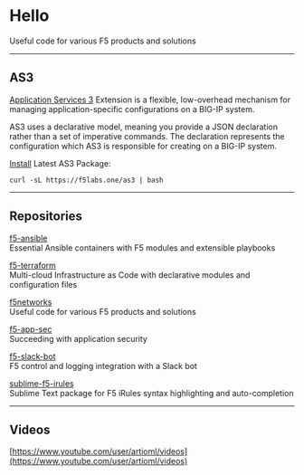 
# Hello

Useful code for various F5 products and solutions

---

## AS3

[Application Services 3](https://clouddocs.f5.com/products/extensions/f5-appsvcs-extension/3/) Extension is a flexible, low-overhead mechanism for managing application-specific configurations on a BIG-IP system.

AS3 uses a declarative model, meaning you provide a JSON declaration rather than a set of imperative commands. The declaration represents the configuration which AS3 is responsible for creating on a BIG-IP system.

[Install](./as3) Latest AS3 Package:

```shell
curl -sL https://f5labs.one/as3 | bash
```

---

## Repositories

[f5-ansible](https://github.com/ArtiomL/f5-ansible)  
Essential Ansible containers with F5 modules and extensible playbooks

[f5-terraform](https://github.com/ArtiomL/f5-terraform)  
Multi-cloud Infrastructure as Code with declarative modules and configuration files

[f5networks](https://github.com/ArtiomL/f5networks)  
Useful code for various F5 products and solutions

[f5-app-sec](https://github.com/ArtiomL/f5-app-sec)  
Succeeding with application security

[f5-slack-bot](https://github.com/ArtiomL/f5-slack-bot)  
F5 control and logging integration with a Slack bot

[sublime-f5-irules](https://github.com/ArtiomL/sublime-f5-irules)  
Sublime Text package for F5 iRules syntax highlighting and auto-completion

---

## Videos

[https://www.youtube.com/user/artioml/videos](https://www.youtube.com/user/artioml/videos)
